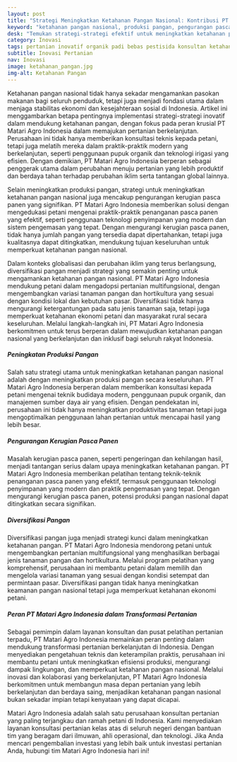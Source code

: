 ```yaml
---
layout: post
title: "Strategi Meningkatkan Ketahanan Pangan Nasional: Kontribusi PT Matari Agro Indonesia dalam Transformasi Pertanian Berkelanjutan"
keyword: "ketahanan pangan nasional, produksi pangan, pengurangan pasca panen, diversifikasi pangan, konsultan pertanian, pelatihan pertanian terpadu, PT Matari Agro Indonesia"
desk: "Temukan strategi-strategi efektif untuk meningkatkan ketahanan pangan nasional dalam artikel ini. Kami membahas langkah-langkah seperti peningkatan produksi pangan, pengurangan kerugian pasca panen, dan diversifikasi pangan, serta peran PT Matari Agro Indonesia dalam mendukung transformasi pertanian berkelanjutan di Indonesia"
category: Inovasi
tags: pertanian inovatif organik padi bebas pestisida konsultan ketahanan pangan
subtitle: Inovasi Pertanian
nav: Inovasi
image: ketahanan_pangan.jpg
img-alt: Ketahanan Pangan
---
```


Ketahanan pangan nasional tidak hanya sekadar mengamankan pasokan makanan bagi seluruh penduduk, tetapi juga menjadi fondasi utama dalam menjaga stabilitas ekonomi dan kesejahteraan sosial di Indonesia. Artikel ini menggambarkan betapa pentingnya implementasi strategi-strategi inovatif dalam mendukung ketahanan pangan, dengan fokus pada peran krusial PT Matari Agro Indonesia dalam memajukan pertanian berkelanjutan. Perusahaan ini tidak hanya memberikan konsultasi teknis kepada petani, tetapi juga melatih mereka dalam praktik-praktik modern yang berkelanjutan, seperti penggunaan pupuk organik dan teknologi irigasi yang efisien. Dengan demikian, PT Matari Agro Indonesia berperan sebagai penggerak utama dalam perubahan menuju pertanian yang lebih produktif dan berdaya tahan terhadap perubahan iklim serta tantangan global lainnya.

Selain meningkatkan produksi pangan, strategi untuk meningkatkan ketahanan pangan nasional juga mencakup pengurangan kerugian pasca panen yang signifikan. PT Matari Agro Indonesia memberikan solusi dengan mengedukasi petani mengenai praktik-praktik penanganan pasca panen yang efektif, seperti penggunaan teknologi penyimpanan yang modern dan sistem pengemasan yang tepat. Dengan mengurangi kerugian pasca panen, tidak hanya jumlah pangan yang tersedia dapat dipertahankan, tetapi juga kualitasnya dapat ditingkatkan, mendukung tujuan keseluruhan untuk memperkuat ketahanan pangan nasional.

Dalam konteks globalisasi dan perubahan iklim yang terus berlangsung, diversifikasi pangan menjadi strategi yang semakin penting untuk mengamankan ketahanan pangan nasional. PT Matari Agro Indonesia mendukung petani dalam mengadopsi pertanian multifungsional, dengan mengembangkan variasi tanaman pangan dan hortikultura yang sesuai dengan kondisi lokal dan kebutuhan pasar. Diversifikasi tidak hanya mengurangi ketergantungan pada satu jenis tanaman saja, tetapi juga memperkuat ketahanan ekonomi petani dan masyarakat rural secara keseluruhan. Melalui langkah-langkah ini, PT Matari Agro Indonesia berkomitmen untuk terus berperan dalam mewujudkan ketahanan pangan nasional yang berkelanjutan dan inklusif bagi seluruh rakyat Indonesia.

##### Peningkatan Produksi Pangan
Salah satu strategi utama untuk meningkatkan ketahanan pangan nasional adalah dengan meningkatkan produksi pangan secara keseluruhan. PT Matari Agro Indonesia berperan dalam memberikan konsultasi kepada petani mengenai teknik budidaya modern, penggunaan pupuk organik, dan manajemen sumber daya air yang efisien. Dengan pendekatan ini, perusahaan ini tidak hanya meningkatkan produktivitas tanaman tetapi juga mengoptimalkan penggunaan lahan pertanian untuk mencapai hasil yang lebih besar.

##### Pengurangan Kerugian Pasca Panen
Masalah kerugian pasca panen, seperti pengeringan dan kehilangan hasil, menjadi tantangan serius dalam upaya meningkatkan ketahanan pangan. PT Matari Agro Indonesia memberikan pelatihan tentang teknik-teknik penanganan pasca panen yang efektif, termasuk penggunaan teknologi penyimpanan yang modern dan praktik pengemasan yang tepat. Dengan mengurangi kerugian pasca panen, potensi produksi pangan nasional dapat ditingkatkan secara signifikan.

##### Diversifikasi Pangan
Diversifikasi pangan juga menjadi strategi kunci dalam meningkatkan ketahanan pangan. PT Matari Agro Indonesia mendorong petani untuk mengembangkan pertanian multifungsional yang menghasilkan berbagai jenis tanaman pangan dan hortikultura. Melalui program pelatihan yang komprehensif, perusahaan ini membantu petani dalam memilih dan mengelola variasi tanaman yang sesuai dengan kondisi setempat dan permintaan pasar. Diversifikasi pangan tidak hanya meningkatkan keamanan pangan nasional tetapi juga memperkuat ketahanan ekonomi petani.

##### Peran PT Matari Agro Indonesia dalam Transformasi Pertanian
Sebagai pemimpin dalam layanan konsultan dan pusat pelatihan pertanian terpadu, PT Matari Agro Indonesia memainkan peran penting dalam mendukung transformasi pertanian berkelanjutan di Indonesia. Dengan menyediakan pengetahuan teknis dan keterampilan praktis, perusahaan ini membantu petani untuk meningkatkan efisiensi produksi, mengurangi dampak lingkungan, dan memperkuat ketahanan pangan nasional. Melalui inovasi dan kolaborasi yang berkelanjutan, PT Matari Agro Indonesia berkomitmen untuk membangun masa depan pertanian yang lebih berkelanjutan dan berdaya saing, menjadikan ketahanan pangan nasional bukan sekadar impian tetapi kenyataan yang dapat dicapai.

Matari Agro Indonesia adalah salah satu perusahaan konsultan pertanian yang paling terjangkau dan ramah petani di Indonesia. Kami menyediakan layanan konsultasi pertanian kelas atas di seluruh negeri dengan bantuan tim yang beragam dari ilmuwan, ahli operasional, dan teknologi. Jika Anda mencari pengembalian investasi yang lebih baik untuk investasi pertanian Anda, hubungi tim Matari Agro Indonesia hari ini!

